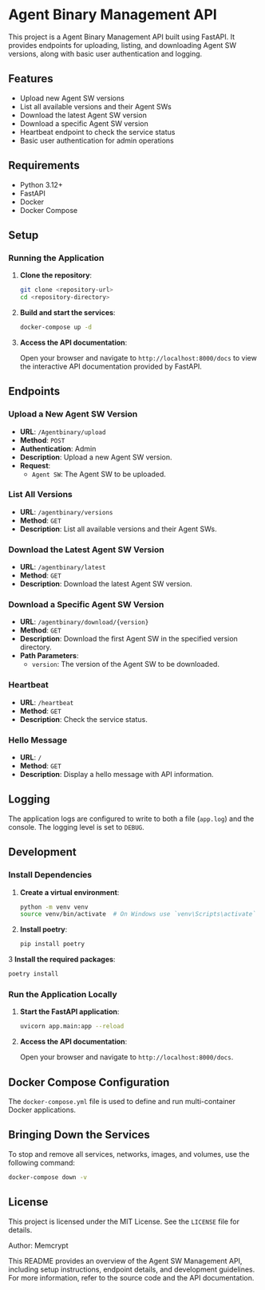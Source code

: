 # Agent Binary Management API

This project is a Agent Binary Management API built using FastAPI. It provides endpoints for uploading, listing, and downloading Agent SW versions, along with basic user authentication and logging.

## Features

- Upload new Agent SW versions
- List all available versions and their Agent SWs
- Download the latest Agent SW version
- Download a specific Agent SW version
- Heartbeat endpoint to check the service status
- Basic user authentication for admin operations

## Requirements

- Python 3.12+
- FastAPI
- Docker
- Docker Compose

## Setup

### Running the Application

1. **Clone the repository**:

   ```sh
   git clone <repository-url>
   cd <repository-directory>
   ```

2. **Build and start the services**:

   ```sh
   docker-compose up -d
   ```

3. **Access the API documentation**:

   Open your browser and navigate to `http://localhost:8000/docs` to view the interactive API documentation provided by FastAPI.

## Endpoints

### Upload a New Agent SW Version

- **URL**: `/Agentbinary/upload`
- **Method**: `POST`
- **Authentication**: Admin
- **Description**: Upload a new Agent SW version.
- **Request**:
  - `Agent SW`: The Agent SW to be uploaded.

### List All Versions

- **URL**: `/agentbinary/versions`
- **Method**: `GET`
- **Description**: List all available versions and their Agent SWs.

### Download the Latest Agent SW Version

- **URL**: `/agentbinary/latest`
- **Method**: `GET`
- **Description**: Download the latest Agent SW version.

### Download a Specific Agent SW Version

- **URL**: `/agentbinary/download/{version}`
- **Method**: `GET`
- **Description**: Download the first Agent SW in the specified version directory.
- **Path Parameters**:
  - `version`: The version of the Agent SW to be downloaded.

### Heartbeat

- **URL**: `/heartbeat`
- **Method**: `GET`
- **Description**: Check the service status.

### Hello Message

- **URL**: `/`
- **Method**: `GET`
- **Description**: Display a hello message with API information.

## Logging

The application logs are configured to write to both a file (`app.log`) and the console. The logging level is set to `DEBUG`.

## Development

### Install Dependencies

1. **Create a virtual environment**:

   ```sh
   python -m venv venv
   source venv/bin/activate  # On Windows use `venv\Scripts\activate`
   ```

2. **Install poetry**:

   ```sh
   pip install poetry
   ```
   
3 **Install the required packages**:

   ```sh
   poetry install
   ```

### Run the Application Locally

1. **Start the FastAPI application**:

   ```sh
   uvicorn app.main:app --reload
   ```

2. **Access the API documentation**:

   Open your browser and navigate to `http://localhost:8000/docs`.

## Docker Compose Configuration

The `docker-compose.yml` file is used to define and run multi-container Docker applications.

## Bringing Down the Services

To stop and remove all services, networks, images, and volumes, use the following command:

```sh
docker-compose down -v
```

## License

This project is licensed under the MIT License. See the `LICENSE` file for details.

Author: Memcrypt

This README provides an overview of the Agent SW Management API, including setup instructions, endpoint details, and development guidelines. For more information, refer to the source code and the API documentation.
